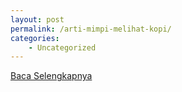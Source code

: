 ```yaml
---
layout: post
permalink: /arti-mimpi-melihat-kopi/
categories:
    - Uncategorized
---
```


[Baca Selengkapnya](/08)